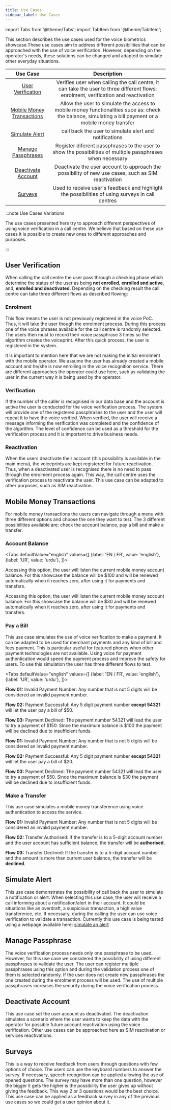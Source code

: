 ```yaml
---
title: Use Cases
sidebar_label: Use Cases
---
```


import Tabs from '@theme/Tabs';
import TabItem from '@theme/TabItem';

This section describes the use cases used for the voice biometrics
showcase.These use cases aim to address different possibilities that can be
approached with the use of voice verification. However, depending on the
operator's needs, these solutions can be changed and adapted to simulate other
everyday situations.

|                        Use Case                         |                                                                      Description                                                                       |
| :-----------------------------------------------------: | :----------------------------------------------------------------------------------------------------------------------------------------------------: |
|         [User Verification](#user-verification)         |          Verifies user when calling the call centre, it can take the user to three different flows: enrolment, verification and reactivation           |
| [Mobile Money Transactions](#mobile-money-transactions) | Allow the user to simulate the access to mobile money functionalities suce as: check the balance, simulating a bill payment or a mobile money transfer |
|            [Simulate Alert](#simulate-alert)            |                                                 call back the user to simulate alert and notifications                                                 |
|        [Manage Passphrases](#manage-passphrase)         |                       Register diferent passphrases to the user to show the possibilities of multiple passphrases when necessary                       |
|        [Deactivate Account](#deactivate-account)        |                           Deactivate the user account to approach the possibility of new use cases, such as SIM reactivation                           |
|                   [Surveys](#surveys)                   |                            Used to receive user's feedback and highlight the possibilities of using surveys in call centres                            |

:::note Use Cases Variations

The use cases presented here try to approach different perspectives of using
voice verification in a call centre. We believe that based on these use cases it
is possible to create new ones to different approaches and purposes.

:::

## User Verification

When calling the call centre the user pass through a checking phase which
determine the status of the user as being **not enrolled**, **enrolled and
active**, and, **enrolled and deactivated**. Depending on the checking result
the call centre can take three different flows as described flowing:

### Enrolment

This flow means the user is not previously registered in the voice PoC. Thus, it
will take the user though the enrolment process. During this process one of the
voice phrases available for the call centre is randomly selected. The users then
must to record their voice passphrase 3 times so the algorithm creates the
voiceprint. After this quick process, the user is registered in the system.

It is important to mention here that we are not making the initial enrolment
with the mobile operator. We assume the user has already created a mobile
account and he/she is now enrolling in the voice recognition service. There are
different approaches the operator could use here, such as validating the user in
the current way it is being used by the operator.

### Verification

If the number of the caller is recognised in our data base and the account is
active the user is conducted for the voice verification process. The system will
provide one of the registered passphrases to the user and the user will repeat
it to have the voice verified. When verified, the user will receive a message
informing the verification was completed and the confidence of the algorithm.
The level of confidence can be used as a threshold for the verification process
and it is important to drive business needs.

### Reactivation

When the users deactivate their account (this possibility is available in the
main menu), the voiceprints are kept registered for future reactivation. Thus,
when a deactivated user is recognised there is no need to pass through the
enrolment process again. This way, the call centre uses the verification process
to reactivate the user. This use case can be adapted to other purposes, such as
SIM reactivation.

## Mobile Money Transactions

For mobile money transactions the users can navigate through a menu with three
different options and choose the one they want to test. The 3 different
possibilities available are: check the account balance, pay a bill and make a
transfer.

### Account Balance

<Tabs
  defaultValue="english"
  values={[
    {label: 'EN / FR', value: 'english'},
    {label: 'UR', value: 'urdu'},
  ]}>
  <TabItem value="english">

Accessing this option, the user will listen the current mobile money account
balance. For this showcase the balance will be $100 and will be renewed
automatically when it reaches zero, after using it for payments and transfers.

  </TabItem>
  <TabItem value="urdu">

Accessing this option, the user will listen the current mobile money account
balance. For this showcase the balance will be $30 and will be renewed
automatically when it reaches zero, after using it for payments and transfers.

  </TabItem>
</Tabs>

### Pay a Bill

This use case simulates the use of voice verification to make a payment. It can
be adapted to be used for merchant payments and any kind of bill and fees
payment. This is particular useful for featured phones when other payment
technologies are not available. Using voice for payment authentication would
speed the payment process and improve the safety for users. To use this
simulation the user has three different flows to test.

<Tabs
  defaultValue="english"
  values={[
    {label: 'EN / FR', value: 'english'},
    {label: 'UR', value: 'urdu'},
  ]}>
  <TabItem value="english">

**Flow 01:** Invalid Payment Number: Any number that is not 5 digits will be
considered an invalid payment number.

**Flow 02:** Payment Successful: Any 5 digit payment number **except 54321**
will let the user pay a bill of $50.

**Flow 03:** Payment Declined: The payment number 54321 will lead the user to
try a payment of $150. Since the maximum balance is $100 the payment will be declined
due to insufficient funds.

  </TabItem>
  <TabItem value="urdu">

**Flow 01:** Invalid Payment Number: Any number that is not 5 digits will be
considered an invalid payment number.

**Flow 02:** Payment Successful: Any 5 digit payment number **except 54321**
will let the user pay a bill of $20.

**Flow 03:** Payment Declined: The payment number 54321 will lead the user to
try a payment of $50. Since the maximum balance is $30 the payment will be declined
due to insufficient funds.

  </TabItem>
</Tabs>

### Make a Transfer

This use case simulates a mobile money transference using voice authentication
to access the service.

**Flow 01:** Invalid Payment Number: Any number that is not 5 digits will be
considered an invalid payment number.

**Flow 02:** Transfer Authorised: If the transfer is to a 5-digit account number
and the user account has sufficient balance, the transfer will be
**authorised**.

**Flow 03:** Transfer Declined: If the transfer is to a 5-digit account number
and the amount is more than current user balance, the transfer will be
**declined**.

## Simulate Alert

This use case demonstrates the possibility of call back the user to simulate a
notification or alert. When selecting this use case, the user will receive a
call informing about a notification/alert in their account. It could be
situations like an overdraft, a suspicious transaction, a high value
transference, etc. If necessary, during the calling the user can use voice
verification to validate a transaction. Currently this use case is being tested
using a webpage available here:
[simulate an alert](https://gsmainclusivetechlab.github.io/b4ll-callcentre/voice-biometric/alerts/)

## Manage Passphrase

The voice verification process needs only one passphrase to be used. However,
for this use case we considered the possibility of using different passphrases
to validate the user. The user can register multiple passphrases using this
option and during the validation process one of them is selected randomly. If
the user does not create new passphrases the one created during the enrolment
process will be used. The use of multiple passphrases increases the security
during the voice verification process.

## Deactivate Account

This use case set the user account as deactivated. The deactivation simulates a
scenario where the user wants to keep the data with the operator for possible
future account reactivation using the voice verification. Other use cases can be
approached here as SIM reactivation or services reactivations.

## Surveys

This is a way to receive feedback from users through questions with few options
of choice. The users can use the keyboard numbers to answer the survey. If
necessary, speech recognition can be applied allowing the use of opened
questions. The survey may have more than one question, however the bigger it
gets the higher is the possibility the user gives up without giving the
feedback. This way 2 or 3 questions would be the best choice. This use case can
be applied as a feedback survey in any of the previous use cases so we could get
a user opinion about it.
